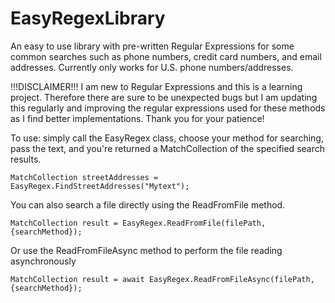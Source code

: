 # EasyRegexLibrary
An easy to use library with pre-written Regular Expressions for some common searches such as phone numbers, credit card numbers, and email addresses.
Currently only works for U.S. phone numbers/addresses.

!!!DISCLAIMER!!! I am new to Regular Expressions and this is a learning project. Therefore there are sure to be unexpected bugs but I am updating this regularly and improving the regular expressions used for these methods as I find better implementations. Thank you for your patience! 

To use: simply call the EasyRegex class, choose your method for searching, pass the text, and you're returned a MatchCollection of the specified search results.

 ```MatchCollection streetAddresses = EasyRegex.FindStreetAddresses("Mytext");```

You can also search a file directly using the ReadFromFile method.  

```MatchCollection result = EasyRegex.ReadFromFile(filePath, {searchMethod});```

Or use the ReadFromFileAsync method to perform the file reading asynchronously 

``` MatchCollection result = await EasyRegex.ReadFromFileAsync(filePath, {searchMethod}); ```
